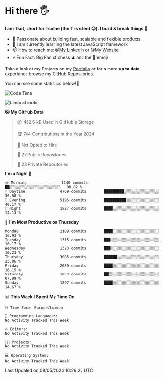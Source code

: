 # Hi there :raised_hand_with_fingers_splayed:
#### I am Tsot, short for Tsotne (the T is silent :wink:). I build & break things :space_invader:
- :telescope: Passionate about building fast, scalable and flexible products
- :seedling: I am currently learning the latest JavaScript framework 
- :mailbox: How to reach me: [@My LinkedIn](https://www.linkedin.com/in/tsotne-gvadzabia/) or [@My Website](https://tsotne.co.uk/contact)
- :zap: Fun Fact: Big Fan of chess ♟ and the 👾 emoji

Take a look at my Projects on my [Portfolio](https://tsotne.co.uk/) or for a more **up to date** experience browse my GitHub Repositories.

You can see some statistics below!:space_invader:
<!--START_SECTION:waka-->
![Code Time](http://img.shields.io/badge/Code%20Time-761%20hrs%202%20mins-blue)

![Lines of code](https://img.shields.io/badge/From%20Hello%20World%20I%27ve%20Written-5.6%20million%20lines%20of%20code-blue)

**🐱 My GitHub Data** 

> 📦 462.6 kB Used in GitHub's Storage 
 > 
> 🏆 744 Contributions in the Year 2024
 > 
> 🚫 Not Opted to Hire
 > 
> 📜 27 Public Repositories 
 > 
> 🔑 23 Private Repositories 
 > 
**I'm a Night 🦉** 

```text
🌞 Morning                1140 commits        ██░░░░░░░░░░░░░░░░░░░░░░░   08.82 % 
🌆 Daytime                4769 commits        █████████░░░░░░░░░░░░░░░░   36.88 % 
🌃 Evening                5195 commits        ██████████░░░░░░░░░░░░░░░   40.17 % 
🌙 Night                  1827 commits        ████░░░░░░░░░░░░░░░░░░░░░   14.13 % 
```
📅 **I'm Most Productive on Thursday** 

```text
Monday                   2189 commits        ████░░░░░░░░░░░░░░░░░░░░░   16.93 % 
Tuesday                  1315 commits        ███░░░░░░░░░░░░░░░░░░░░░░   10.17 % 
Wednesday                1323 commits        ███░░░░░░░░░░░░░░░░░░░░░░   10.23 % 
Thursday                 3085 commits        ██████░░░░░░░░░░░░░░░░░░░   23.86 % 
Friday                   2089 commits        ████░░░░░░░░░░░░░░░░░░░░░   16.15 % 
Saturday                 1033 commits        ██░░░░░░░░░░░░░░░░░░░░░░░   07.99 % 
Sunday                   1897 commits        ████░░░░░░░░░░░░░░░░░░░░░   14.67 % 
```


📊 **This Week I Spent My Time On** 

```text
🕑︎ Time Zone: Europe/London

💬 Programming Languages: 
No Activity Tracked This Week

🔥 Editors: 
No Activity Tracked This Week

🐱‍💻 Projects: 
No Activity Tracked This Week

💻 Operating System: 
No Activity Tracked This Week
```


 Last Updated on 08/05/2024 16:29:22 UTC
<!--END_SECTION:waka-->
